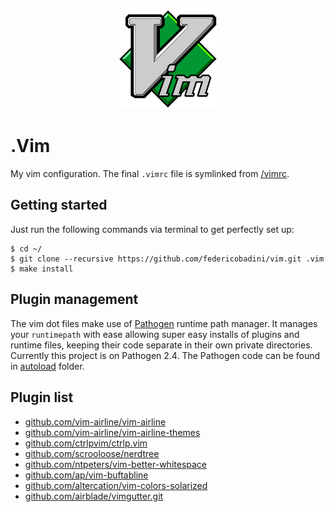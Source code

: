<p align="center">
	<img src="vim-logo.svg" width="160px">
</p>

# .Vim
My vim configuration. The final `.vimrc` file is symlinked from [/vimrc](https://github.com/federicobadini/.vim/blob/master/vimrc).

## Getting started
Just run the following commands via terminal to get perfectly set up:

```console
$ cd ~/
$ git clone --recursive https://github.com/federicobadini/vim.git .vim
$ make install
```

## Plugin management
The vim dot files make use of [Pathogen](https://github.com/tpope/vim-pathogen) runtime path manager. 
It manages your `runtimepath` with ease allowing super easy installs of plugins and runtime files, keeping their code separate in their own private directories.
Currently this project is on Pathogen 2.4. The Pathogen code can be found in [autoload](https://github.com/federicobadini/.vim/blob/master/autoload) folder.

## Plugin list

* [github.com/vim-airline/vim-airline](https://github.com/vim-airline/vim-airline.git)
* [github.com/vim-airline/vim-airline-themes](https://github.com/vim-airline/vim-airline-themes.git)
* [github.com/ctrlpvim/ctrlp.vim](https://github.com/ctrlpvim/ctrlp.vim.git)
* [github.com/scrooloose/nerdtree](https://github.com/scrooloose/nerdtree.git)
* [github.com/ntpeters/vim-better-whitespace](https://github.com/ntpeters/vim-better-whitespace.git)
* [github.com/ap/vim-buftabline](https://github.com/ap/vim-buftabline.git)
* [github.com/altercation/vim-colors-solarized](https://github.com/altercation/vim-colors-solarized.git)
* [github.com/airblade/vimgutter.git](https://github.com/airblade/vim-gitgutter.git)

